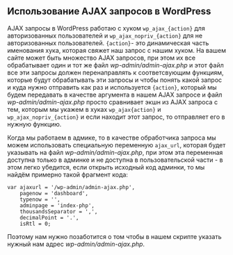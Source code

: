 ## Использование AJAX запросов в WordPress

AJAX запросы в WordPress работаю с хуком `wp_ajax_{action}` для авторизованных пользователей и `wp_ajax_nopriv_{action}` для не авторизованных пользователей. `{action}`- это динамическая часть именования хука, которая свяжет наш запрос с нашим хуком. На вашем сайте может быть множество AJAX запросов, при этом их все обрабатывает один и тот же файл *wp-admin/admin-ajax.php* и этот файл все эти запросы должен перенаправлять к соответсвующим функциям, которые будут обрабатывать эти запросы и чтобы понять какой запрос и куда нужно отправить как раз и используется `{action}`, который мы будем передавать в качестве аргумента в нашем AJAX запросе и файл *wp-admin/admin-ajax.php* просто сравнивает экшн из AJAX запроса с тем, которым мы укажем в хуках `wp_ajax{action}` и `wp_ajax_nopriv_{action}` и если находит этот запрос, то отправляет его в нужную функцию.

Когда мы работаем в адмике, то в качестве обработчика запроса мы можем использовать специальную переменную `ajax_url`, которая будет указывать на файл *wp-admin/admin-ajax.php*, при этом эта переменная доступна только в админке и не доступна в пользовательской части - в этом легко убедится, если открыть исходный код админки, то мы найдём примерно такой фрагмент кода:

```
var ajaxurl = '/wp-admin/admin-ajax.php',
    pagenow = 'dashboard',
    typenow = '',
    adminpage = 'index-php',
    thousandsSeparator = ',',
    decimalPoint = '.',
    isRtl = 0;
```

Поэтому нам нужно позаботится о том чтобы в нашем скрипте указать нужный нам адрес *wp-admin/admin-ajax.php*.